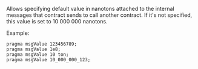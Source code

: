 Allows specifying default value in nanotons attached to the internal messages that contract sends to call another contract. If it's not specified, this value is set to 10 000 000 nanotons.

Example:
```
pragma msgValue 123456789;
pragma msgValue 1e8;
pragma msgValue 10 ton;
pragma msgValue 10_000_000_123;

```